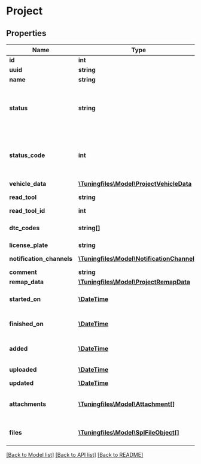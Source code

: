 # Project

## Properties
Name | Type | Description | Notes
------------ | ------------- | ------------- | -------------
**id** | **int** | Project ID (Sedox ID). | [optional] 
**uuid** | **string** | Project v4 UUID. | [optional] 
**name** | **string** | Project name. | [optional] 
**status** | **string** | Project status. Can be: \&quot;Waiting\&quot;, \&quot;In Progress\&quot;, \&quot;Finished\&quot;. | [optional] 
**status_code** | **int** | Project status code. Can be: 0 &#x3D; \&quot;Waiting\&quot;; 1 &#x3D; \&quot;In Progress\&quot;; 2 &#x3D; \&quot;Finished\&quot;. | [optional] 
**vehicle_data** | [**\Tuningfiles\Model\ProjectVehicleData**](ProjectVehicleData.md) |  | [optional] 
**read_tool** | **string** | Read tool used for reading the ECU. | [optional] 
**read_tool_id** | **int** |  | [optional] 
**dtc_codes** | **string[]** | Array with DTC codes requested for removal. | [optional] 
**license_plate** | **string** |  | [optional] 
**notification_channels** | [**\Tuningfiles\Model\NotificationChannel[]**](NotificationChannel.md) | Notification channels used for this project. | [optional] 
**comment** | **string** | Customer comment. | [optional] 
**remap_data** | [**\Tuningfiles\Model\ProjectRemapData**](ProjectRemapData.md) |  | [optional] 
**started_on** | [**\DateTime**](\DateTime.md) | Date on which project was started by our developers. | [optional] 
**finished_on** | [**\DateTime**](\DateTime.md) | Date on which project was finished by our developers. | [optional] 
**added** | [**\DateTime**](\DateTime.md) | Date on which project was added into the queue. | [optional] 
**uploaded** | [**\DateTime**](\DateTime.md) | Date on which project was created. | [optional] 
**updated** | [**\DateTime**](\DateTime.md) | Last update date. | [optional] 
**attachments** | [**\Tuningfiles\Model\Attachment[]**](Attachment.md) | Array of attachment objects. All the attachments in this project. | [optional] 
**files** | [**\Tuningfiles\Model\\SplFileObject[]**](\SplFileObject.md) | Array of file objects. All the files in this project. | [optional] 

[[Back to Model list]](../../README.md#documentation-for-models) [[Back to API list]](../../README.md#documentation-for-api-endpoints) [[Back to README]](../../README.md)

